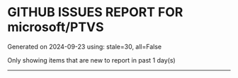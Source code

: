 
# GITHUB ISSUES REPORT FOR microsoft/PTVS


Generated on 2024-09-23 using: stale=30, all=False


Only showing items that are new to report in past 1 day(s)


---




















